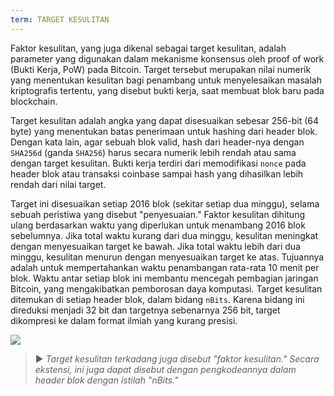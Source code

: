 ```yaml
---
term: TARGET KESULITAN
---
```


Faktor kesulitan, yang juga dikenal sebagai target kesulitan, adalah parameter yang digunakan dalam mekanisme konsensus oleh proof of work (Bukti Kerja, PoW) pada Bitcoin. Target tersebut merupakan nilai numerik yang menentukan kesulitan bagi penambang untuk menyelesaikan masalah kriptografis tertentu, yang disebut bukti kerja, saat membuat blok baru pada blockchain.

Target kesulitan adalah angka yang dapat disesuaikan sebesar 256-bit (64 byte) yang menentukan batas penerimaan untuk hashing dari header blok. Dengan kata lain, agar sebuah blok valid, hash dari header-nya dengan `SHA256d` (ganda `SHA256`) harus secara numerik lebih rendah atau sama dengan target kesulitan. Bukti kerja terdiri dari memodifikasi `nonce` pada header blok atau transaksi coinbase sampai hash yang dihasilkan lebih rendah dari nilai target.

Target ini disesuaikan setiap 2016 blok (sekitar setiap dua minggu), selama sebuah peristiwa yang disebut "penyesuaian." Faktor kesulitan dihitung ulang berdasarkan waktu yang diperlukan untuk menambang 2016 blok sebelumnya. Jika total waktu kurang dari dua minggu, kesulitan meningkat dengan menyesuaikan target ke bawah. Jika total waktu lebih dari dua minggu, kesulitan menurun dengan menyesuaikan target ke atas. Tujuannya adalah untuk mempertahankan waktu penambangan rata-rata 10 menit per blok. Waktu antar setiap blok ini membantu mencegah pembagian jaringan Bitcoin, yang mengakibatkan pemborosan daya komputasi. Target kesulitan ditemukan di setiap header blok, dalam bidang `nBits`. Karena bidang ini direduksi menjadi 32 bit dan targetnya sebenarnya 256 bit, target dikompresi ke dalam format ilmiah yang kurang presisi.

![](../../dictionnaire/assets/34.png)

> ► *Target kesulitan terkadang juga disebut "faktor kesulitan." Secara ekstensi, ini juga dapat disebut dengan pengkodeannya dalam header blok dengan istilah "nBits."*